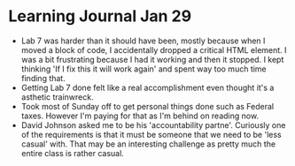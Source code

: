 <h1>Learning Journal Jan 29</h1>
<ul>
<li>Lab 7 was harder than it should have been, mostly because when I moved a block of code, I accidentally dropped a critical HTML element.  I was a bit frustrating because I had it working and then it stopped.  I kept thinking 'If I fix this it will work again' and spent way too much time finding that.</li>  
<li>Getting Lab 7 done felt like a real accomplishment even thought it's a asthetic trainwreck.</li>
<li>Took most of Sunday off to get personal things done such as Federal taxes.  However I'm paying for that as I'm behind on reading now.</li>
<li>David Johnson asked me to be his 'accountability partne'.  Curiously one of the requirements is that it must be someone that we need to be 'less casual' with.  That may be an interesting challenge as pretty much the entire class is rather casual.</li>
</ul>